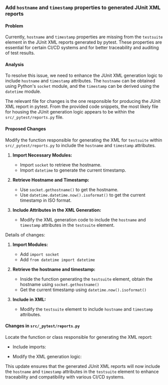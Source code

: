 ### Add `hostname` and `timestamp` properties to generated JUnit XML reports

#### Problem
Currently, `hostname` and `timestamp` properties are missing from the `testsuite` element in the JUnit XML reports generated by pytest. These properties are essential for certain CI/CD systems and for better traceability and auditing of test results.

#### Analysis
To resolve this issue, we need to enhance the JUnit XML generation logic to include `hostname` and `timestamp` attributes. The `hostname` can be obtained using Python's `socket` module, and the `timestamp` can be derived using the `datetime` module.

The relevant file for changes is the one responsible for producing the JUnit XML report in pytest. From the provided code snippets, the most likely file for housing the JUnit generation logic appears to be within the `src/_pytest/reports.py` file. 

#### Proposed Changes
Modify the function responsible for generating the XML for `testsuite` within `src/_pytest/reports.py` to include the `hostname` and `timestamp` attributes.

1. **Import Necessary Modules:**
   - Import `socket` to retrieve the hostname.
   - Import `datetime` to generate the current timestamp.

2. **Retrieve Hostname and Timestamp:**
   - Use `socket.gethostname()` to get the hostname.
   - Use `datetime.datetime.now().isoformat()` to get the current timestamp in ISO format.

3. **Include Attributes in the XML Generation:**
   - Modify the XML generation code to include the `hostname` and `timestamp` attributes in the `testsuite` element.

Details of changes:

1. **Import Modules:**
   - Add `import socket`
   - Add `from datetime import datetime`

2. **Retrieve the hostname and timestamp:**
   - Inside the function generating the `testsuite` element, obtain the hostname using `socket.gethostname()`
   - Get the current timestamp using `datetime.now().isoformat()`

3. **Include in XML:**
   - Modify the `testsuite` element to include `hostname` and `timestamp` attributes.

#### Changes in `src/_pytest/reports.py`

Locate the function or class responsible for generating the XML report:

- Include imports:
  

- Modify the XML generation logic:
  

This update ensures that the generated JUnit XML reports will now include the `hostname` and `timestamp` attributes in the `testsuite` element to enhance traceability and compatibility with various CI/CD systems.